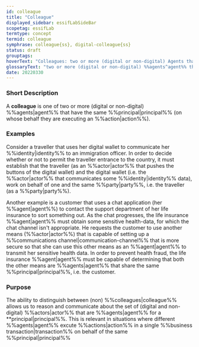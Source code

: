 ```yaml
---
id: colleague
title: "Colleague"
displayed_sidebar: essifLabSideBar
scopetag: essifLab
termtype: concept
termid: colleague
symphrase: colleague{ss}, digital-colleague{ss}
status: draft
grouptags:
hoverText: "Colleagues: two or more (digital or non-digital) Agents that have the same Principal (i.e. Party on whose behalf they are executing an Action)."
glossaryText: "two or more (digital or non-digital) %%agents^agent%% that have the same %%principal^principal%% (i.e. %%party^party%% on whose behalf they are executing an %%action^action%%)."
date: 20220330
---
```


### Short Description
A **colleague** is one of two or more (digital or non-digital) %%agents|agent%% that have the same %%principal|principal%% (on whose behalf they are executing an %%action|action%%).

### Examples

Consider a traveller that uses her digital wallet to communicate her %%identity|identity%% to an immigration officer. In order to decide whether or not to permit the traveller entrance to the country, it must establish that the traveller (as an %%actor|actor%% that pushes the buttons of the digital wallet) and the digital wallet (i.e. the %%actor|actor%% that communicates some %%identity|identity%% data), work on behalf of one and the same %%party|party%%, i.e. the traveller (as a %%party|party%%).

Another example is a customer that uses a chat application (her %%agent|agent%%) to contact the support department of her life insurance to sort something out. As the chat progresses, the life insurance %%agent|agent%% must obtain some sensitive health-data, for which the chat channel isn't appropriate. He requests the customer to use another means (%%actor|actor%%) that is capable of setting up a %%communications channel|communication-channel%% that is more secure so that she can use this other means as an %%agent|agent%% to transmit her sensitive health data. In order to prevent health fraud, the life insurance %%agent|agent%% must be capable of determining that both the other means are %%agents|agent%% that share the same %%principal|principal%%, i.e. the customer.

### Purpose
The ability to distinguish between (non) %%colleagues|colleague%% allows us to reason and communicate about the set of (digital and non-digital) %%actors|actor%% that are %%agents|agent%% for a **principal|principal%%. This is relevant in situations where different %%agents|agent%% excute %%actions|action%% in a single %%business transaction|transaction%% on behalf of the same %%principal|principal%%
